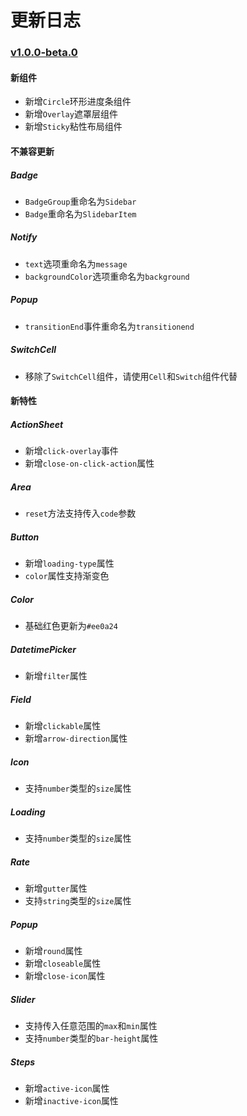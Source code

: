 # 更新日志

### [v1.0.0-beta.0](https://github.com/youzan/vant-weapp/tree/v1.0.0-beta.0)

#### 新组件

- 新增`Circle`环形进度条组件
- 新增`Overlay`遮罩层组件
- 新增`Sticky`粘性布局组件

#### 不兼容更新

##### Badge

- `BadgeGroup`重命名为`Sidebar`
- `Badge`重命名为`SlidebarItem`

##### Notify

- `text`选项重命名为`message`
- `backgroundColor`选项重命名为`background`

##### Popup

- `transitionEnd`事件重命名为`transitionend`

##### SwitchCell

- 移除了`SwitchCell`组件，请使用`Cell`和`Switch`组件代替


#### 新特性

##### ActionSheet

- 新增`click-overlay`事件
- 新增`close-on-click-action`属性

##### Area

- `reset`方法支持传入`code`参数

##### Button

- 新增`loading-type`属性
- `color`属性支持渐变色

##### Color

- 基础红色更新为`#ee0a24`

##### DatetimePicker

- 新增`filter`属性

##### Field

- 新增`clickable`属性
- 新增`arrow-direction`属性

##### Icon

- 支持`number`类型的`size`属性

##### Loading

- 支持`number`类型的`size`属性

##### Rate

- 新增`gutter`属性
- 支持`string`类型的`size`属性

##### Popup

- 新增`round`属性
- 新增`closeable`属性
- 新增`close-icon`属性

##### Slider

- 支持传入任意范围的`max`和`min`属性
- 支持`number`类型的`bar-height`属性

##### Steps

- 新增`active-icon`属性
- 新增`inactive-icon`属性
